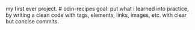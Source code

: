my first ever project. # odin-recipes
goal: put what i learned into practice, by writing a clean code with tags, elements, links, images, etc. with clear but concise commits.
